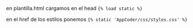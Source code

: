 en plantilla.html cargamos en el head `{% load static %}`

en el href de los estilos ponemos `{% static 'AppCoder/css/styles.css' %}`
